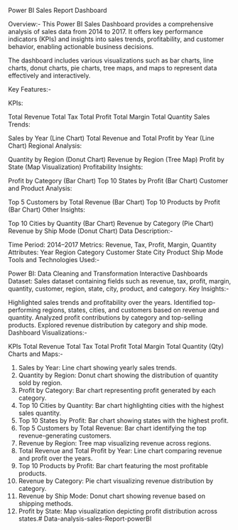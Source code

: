 Power BI Sales Report Dashboard

Overview:- This Power BI Sales Dashboard provides a comprehensive analysis of sales data from 2014 to 2017. It offers key performance indicators (KPIs) and insights into sales trends, profitability, and customer behavior, enabling actionable business decisions.

The dashboard includes various visualizations such as bar charts, line charts, donut charts, pie charts, tree maps, and maps to represent data effectively and interactively.

Key Features:-

KPIs:

Total Revenue
Total Tax
Total Profit
Total Margin
Total Quantity
Sales Trends:

Sales by Year (Line Chart)
Total Revenue and Total Profit by Year (Line Chart)
Regional Analysis:

Quantity by Region (Donut Chart)
Revenue by Region (Tree Map)
Profit by State (Map Visualization)
Profitability Insights:

Profit by Category (Bar Chart)
Top 10 States by Profit (Bar Chart)
Customer and Product Analysis:

Top 5 Customers by Total Revenue (Bar Chart)
Top 10 Products by Profit (Bar Chart)
Other Insights:

Top 10 Cities by Quantity (Bar Chart)
Revenue by Category (Pie Chart)
Revenue by Ship Mode (Donut Chart)
Data Description:-

Time Period: 2014–2017
Metrics: Revenue, Tax, Profit, Margin, Quantity
Attributes:
Year
Region
Category
Customer
State
City
Product
Ship Mode
Tools and Technologies Used:-

Power BI:
Data Cleaning and Transformation
Interactive Dashboards
Dataset:
Sales dataset containing fields such as revenue, tax, profit, margin, quantity, customer, region, state, city, product, and category.
Key Insights:-

Highlighted sales trends and profitability over the years.
Identified top-performing regions, states, cities, and customers based on revenue and quantity.
Analyzed profit contributions by category and top-selling products.
Explored revenue distribution by category and ship mode.
Dashboard Visualizations:-

KPIs
Total Revenue
Total Tax
Total Profit
Total Margin
Total Quantity (Qty)
Charts and Maps:-
1) Sales by Year: Line chart showing yearly sales trends.
2) Quantity by Region: Donut chart showing the distribution of quantity sold by region.
3) Profit by Category: Bar chart representing profit generated by each category.
4) Top 10 Cities by Quantity: Bar chart highlighting cities with the highest sales quantity.
5) Top 10 States by Profit: Bar chart showing states with the highest profit.
6) Top 5 Customers by Total Revenue: Bar chart identifying the top revenue-generating customers.
7) Revenue by Region: Tree map visualizing revenue across regions.
8) Total Revenue and Total Profit by Year: Line chart comparing revenue and profit over the years.
9) Top 10 Products by Profit: Bar chart featuring the most profitable products.
10) Revenue by Category: Pie chart visualizing revenue distribution by category.
11) Revenue by Ship Mode: Donut chart showing revenue based on shipping methods.
12) Profit by State: Map visualization depicting profit distribution across states.# Data-analysis-sales-Report-powerBI
